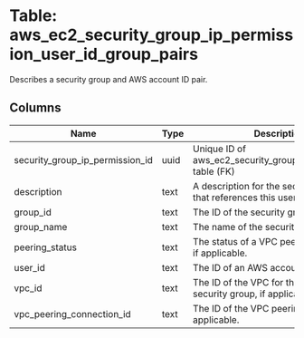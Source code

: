 
# Table: aws_ec2_security_group_ip_permission_user_id_group_pairs
Describes a security group and AWS account ID pair.
## Columns
| Name        | Type           | Description  |
| ------------- | ------------- | -----  |
|security_group_ip_permission_id|uuid|Unique ID of aws_ec2_security_group_ip_permissions table (FK)|
|description|text|A description for the security group rule that references this user ID group pair.|
|group_id|text|The ID of the security group.|
|group_name|text|The name of the security group.|
|peering_status|text|The status of a VPC peering connection, if applicable.|
|user_id|text|The ID of an AWS account.|
|vpc_id|text|The ID of the VPC for the referenced security group, if applicable.|
|vpc_peering_connection_id|text|The ID of the VPC peering connection, if applicable.|
